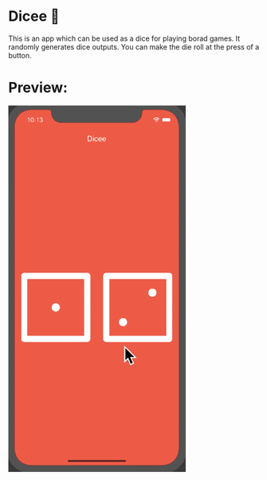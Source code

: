 # Dicee 🎲

This is an app which can be used as a dice for playing borad games. It randomly generates dice outputs.
You can make the die roll at the press of a button.
# Preview:
![Finished App](https://github.com/pawarhrishi21/Flutter-Applications-hp21/blob/master/dicee-flutter/dicee-demo.gif)

